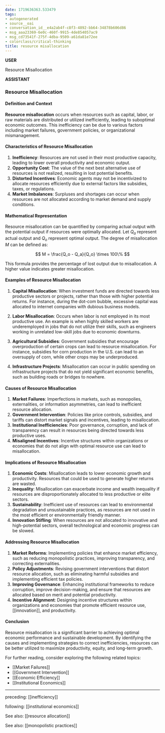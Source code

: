 ```yaml
---
date: 1719636363.533479
tags:
- autogenerated
- source__oai
- conversation_id__e4a2ab4f-c8f3-4892-bb64-34878b606d86
- msg_aaa23369-6e0c-460f-9915-4de854057ac9
- msg_cd73541f-275f-4dba-9509-a61da81e72ee
- colorclass/critical-thinking
title: resource misallocation
---
```


**USER**

Resource Misallocation


**ASSISTANT**

### Resource Misallocation

#### Definition and Context

**Resource misallocation** occurs when resources such as capital, labor, or raw materials are distributed or utilized inefficiently, leading to suboptimal economic outcomes. This inefficiency can be due to various factors including market failures, government policies, or organizational mismanagement.

#### Characteristics of Resource Misallocation

1. **Inefficiency**: Resources are not used in their most productive capacity, leading to lower overall productivity and economic output.
2. **Opportunity Cost**: The value of the next best alternative use of resources is not realized, resulting in lost potential benefits.
3. **Distorted Incentives**: Economic agents may not be incentivized to allocate resources efficiently due to external factors like subsidies, taxes, or regulations.
4. **Market Imbalances**: Surpluses and shortages can occur when resources are not allocated according to market demand and supply conditions.

#### Mathematical Representation

Resource misallocation can be quantified by comparing actual output with the potential output if resources were optimally allocated. Let $Q_a$ represent actual output and $Q_o$ represent optimal output. The degree of misallocation $M$ can be defined as:

$$
M = \frac{Q_o - Q_a}{Q_o} \times 100\%
$$

This formula provides the percentage of lost output due to misallocation. A higher value indicates greater misallocation.

#### Examples of Resource Misallocation

1. **Capital Misallocation**: When investment funds are directed towards less productive sectors or projects, rather than those with higher potential returns. For instance, during the dot-com bubble, excessive capital was allocated to internet companies with dubious business models.

2. **Labor Misallocation**: Occurs when labor is not employed in its most productive use. An example is when highly skilled workers are underemployed in jobs that do not utilize their skills, such as engineers working in unrelated low-skill jobs due to economic downturns.

3. **Agricultural Subsidies**: Government subsidies that encourage overproduction of certain crops can lead to resource misallocation. For instance, subsidies for corn production in the U.S. can lead to an oversupply of corn, while other crops may be underproduced.

4. **Infrastructure Projects**: Misallocation can occur in public spending on infrastructure projects that do not yield significant economic benefits, such as building roads or bridges to nowhere.

#### Causes of Resource Misallocation

1. **Market Failures**: Imperfections in markets, such as monopolies, externalities, or information asymmetries, can lead to inefficient resource allocation.
2. **Government Intervention**: Policies like price controls, subsidies, and tariffs can distort market signals and incentives, leading to misallocation.
3. **Institutional Inefficiencies**: Poor governance, corruption, and lack of transparency can result in resources being directed towards less productive uses.
4. **Misaligned Incentives**: Incentive structures within organizations or economies that do not align with optimal resource use can lead to misallocation.

#### Implications of Resource Misallocation

1. **Economic Costs**: Misallocation leads to lower economic growth and productivity. Resources that could be used to generate higher returns are wasted.
2. **Inequality**: Misallocation can exacerbate income and wealth inequality if resources are disproportionately allocated to less productive or elite sectors.
3. **Sustainability**: Inefficient use of resources can lead to environmental degradation and unsustainable practices, as resources are not used in the most efficient or environmentally friendly manner.
4. **Innovation Stifling**: When resources are not allocated to innovative and high-potential sectors, overall technological and economic progress can be slowed.

#### Addressing Resource Misallocation

1. **Market Reforms**: Implementing policies that enhance market efficiency, such as reducing monopolistic practices, improving transparency, and correcting externalities.
2. **Policy Adjustments**: Revising government interventions that distort resource allocation, such as eliminating harmful subsidies and implementing efficient tax policies.
3. **Improving Governance**: Enhancing institutional frameworks to reduce corruption, improve decision-making, and ensure that resources are allocated based on merit and potential productivity.
4. **Incentive Alignment**: Designing incentive structures within organizations and economies that promote efficient resource use, [[innovation]], and productivity.

#### Conclusion

Resource misallocation is a significant barrier to achieving optimal economic performance and sustainable development. By identifying the causes and implementing strategies to correct inefficiencies, resources can be better utilized to maximize productivity, equity, and long-term growth.

For further reading, consider exploring the following related topics:
- [[Market Failures]]
- [[Government Intervention]]
- [[Economic Efficiency]]
- [[Institutional Economics]]


---

preceding: [[inefficiency]]  


following: [[institutional economics]]

See also: [[resource allocation]]


See also: [[monopolistic practices]]